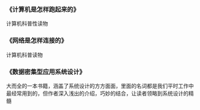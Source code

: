 ### 《计算机是怎样跑起来的》
计算机科普性读物

### 《网络是怎样连接的》
计算机科普读物

### 《数据密集型应用系统设计》  
大而全的一本书籍，涵盖了系统设计的方方面面，里面的名词都是我们平时工作中最经常用到的，但作者深入浅出的介绍，巧妙的结合，让读者领略到系统设计的精髓
